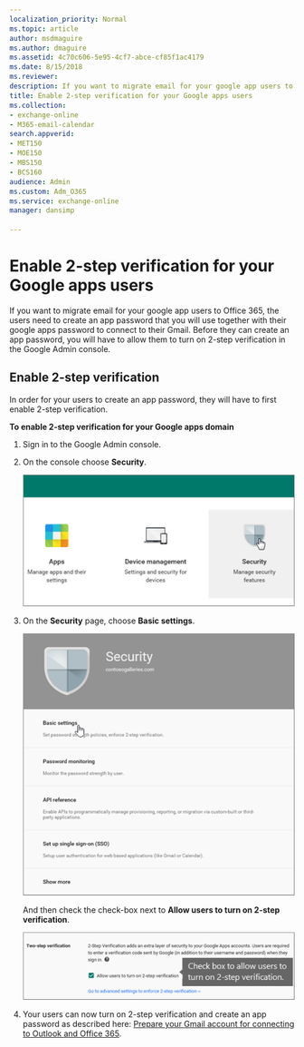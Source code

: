 ```yaml
---
localization_priority: Normal
ms.topic: article
author: msdmaguire
ms.author: dmaguire
ms.assetid: 4c70c606-5e95-4cf7-abce-cf85f1ac4179
ms.date: 8/15/2018
ms.reviewer: 
description: If you want to migrate email for your google app users to Office 365, the users need to create an app password that you will use together with their google apps password to connect to their Gmail. Before they can create an app password, you will have to allow them to turn on 2-step verification in the Google Admin console.
title: Enable 2-step verification for your Google apps users
ms.collection: 
- exchange-online
- M365-email-calendar
search.appverid:
- MET150
- MOE150
- MBS150
- BCS160
audience: Admin
ms.custom: Adm_O365
ms.service: exchange-online
manager: dansimp

---
```


# Enable 2-step verification for your Google apps users

If you want to migrate email for your google app users to Office 365, the users need to create an app password that you will use together with their google apps password to connect to their Gmail. Before they can create an app password, you will have to allow them to turn on 2-step verification in the Google Admin console.

## Enable 2-step verification

In order for your users to create an app password, they will have to first enable 2-step verification.

 **To enable 2-step verification for your Google apps domain**

1. Sign in to the Google Admin console.

2. On the console choose **Security**.

    ![In the Google Admin console choose Security](../media/f0c0536d-527c-419d-b0c8-02e452fb4b4d.png)

3. On the **Security** page, choose **Basic settings**.

    ![On the Security page choose Basic settings](../media/ff1dd30f-6e45-43ca-9fd0-ed7de9e12131.png)

    And then check the check-box next to **Allow users to turn on 2-step verification**.

    ![Check Allow users to turn on 2-step verification](../media/e7870fee-90c5-47c8-8428-4130bf4c951c.png)

4. Your users can now turn on 2-step verification and create an app password as described here: [Prepare your Gmail account for connecting to Outlook and Office 365](prepare-gmail-or-g-suite-accounts.md).



